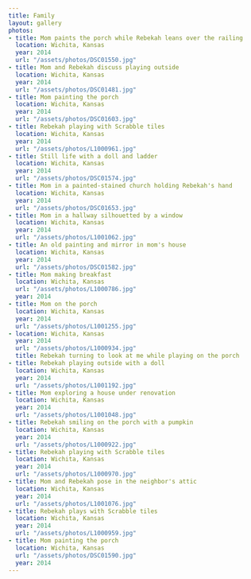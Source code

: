 ```yaml
---
title: Family
layout: gallery
photos:
- title: Mom paints the porch while Rebekah leans over the railing
  location: Wichita, Kansas
  year: 2014
  url: "/assets/photos/DSC01550.jpg"
- title: Mom and Rebekah discuss playing outside
  location: Wichita, Kansas
  year: 2014
  url: "/assets/photos/DSC01481.jpg"
- title: Mom painting the porch
  location: Wichita, Kansas
  year: 2014
  url: "/assets/photos/DSC01603.jpg"
- title: Rebekah playing with Scrabble tiles
  location: Wichita, Kansas
  year: 2014
  url: "/assets/photos/L1000961.jpg"
- title: Still life with a doll and ladder
  location: Wichita, Kansas
  year: 2014
  url: "/assets/photos/DSC01574.jpg"
- title: Mom in a painted-stained church holding Rebekah's hand
  location: Wichita, Kansas
  year: 2014
  url: "/assets/photos/DSC01653.jpg"
- title: Mom in a hallway silhouetted by a window
  location: Wichita, Kansas
  year: 2014
  url: "/assets/photos/L1001062.jpg"
- title: An old painting and mirror in mom's house
  location: Wichita, Kansas
  year: 2014
  url: "/assets/photos/DSC01582.jpg"
- title: Mom making breakfast
  location: Wichita, Kansas
  url: "/assets/photos/L1000786.jpg"
  year: 2014
- title: Mom on the porch
  location: Wichita, Kansas
  year: 2014
  url: "/assets/photos/L1001255.jpg"
- location: Wichita, Kansas
  year: 2014
  url: "/assets/photos/L1000934.jpg"
  title: Rebekah turning to look at me while playing on the porch
- title: Rebekah playing outside with a doll
  location: Wichita, Kansas
  year: 2014
  url: "/assets/photos/L1001192.jpg"
- title: Mom exploring a house under renovation
  location: Wichita, Kansas
  year: 2014
  url: "/assets/photos/L1001048.jpg"
- title: Rebekah smiling on the porch with a pumpkin
  location: Wichita, Kansas
  year: 2014
  url: "/assets/photos/L1000922.jpg"
- title: Rebekah playing with Scrabble tiles
  location: Wichita, Kansas
  year: 2014
  url: "/assets/photos/L1000970.jpg"
- title: Mom and Rebekah pose in the neighbor's attic
  location: Wichita, Kansas
  year: 2014
  url: "/assets/photos/L1001076.jpg"
- title: Rebekah plays with Scrabble tiles
  location: Wichita, Kansas
  year: 2014
  url: "/assets/photos/L1000959.jpg"
- title: Mom painting the porch
  location: Wichita, Kansas
  url: "/assets/photos/DSC01590.jpg"
  year: 2014
---
```

